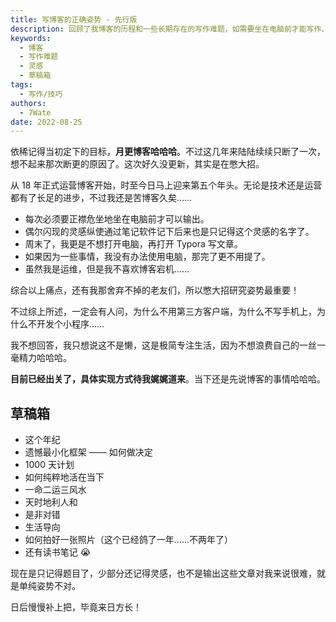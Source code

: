 ```yaml
---
title: 写博客的正确姿势 - 先行版
description: 回顾了我博客的历程和一些长期存在的写作难题，如需要坐在电脑前才能写作、灵感难以保存、不想在周末打开电脑写文章等。作者表示正在研究解决这些问题的方法，并提到了草稿箱中一些待写的主题。
keywords:
  - 博客
  - 写作难题
  - 灵感
  - 草稿箱
tags:
  - 写作/技巧
authors:
  - 7Wate
date: 2022-08-25
---
```


依稀记得当初定下的目标，**月更博客哈哈哈**。不过这几年来陆陆续续只断了一次，想不起来那次断更的原因了。这次好久没更新，其实是在憋大招。

从 18 年正式运营博客开始，时至今日马上迎来第五个年头。无论是技术还是运营都有了长足的进步，不过我还是苦博客久矣……

- 每次必须要正襟危坐地坐在电脑前才可以输出。
- 偶尔闪现的灵感纵使通过笔记软件记下后来也是只记得这个灵感的名字了。
- 周末了，我更是不想打开电脑，再打开 Typora 写文章。
- 如果因为一些事情，我没有办法使用电脑，那完了更不用提了。
- 虽然我是运维，但是我不喜欢博客宕机……

综合以上痛点，还有我那舍弃不掉的老友们，所以憋大招研究姿势最重要！

不过综上所述，一定会有人问，为什么不用第三方客户端，为什么不写手机上，为什么不开发个小程序……

我不想回答，我只想说这不是懒，这是极简专注生活，因为不想浪费自己的一丝一毫精力哈哈哈。

**目前已经出关了，具体实现方式待我娓娓道来**。当下还是先说博客的事情哈哈哈。

## 草稿箱

- 这个年纪
- 遗憾最小化框架 —— 如何做决定
- 1000 天计划
- 如何纯粹地活在当下
- 一命二运三风水
- 天时地利人和
- 是非对错
- 生活导向
- 如何拍好一张照片（这个已经鸽了一年……不两年了）
- 还有读书笔记  😭

现在是只记得题目了，少部分还记得灵感，也不是输出这些文章对我来说很难，就是单纯姿势不对。

日后慢慢补上把，毕竟来日方长！
